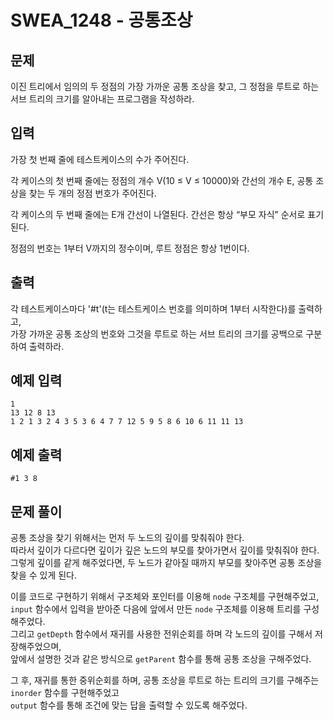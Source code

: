 # SWEA_1248 - 공통조상

## 문제

이진 트리에서 임의의 두 정점의 가장 가까운 공통 조상을 찾고, 그 정점을 루트로 하는 서브 트리의 크기를 알아내는 프로그램을 작성하라.

## 입력

가장 첫 번째 줄에 테스트케이스의 수가 주어진다.

각 케이스의 첫 번째 줄에는 정점의 개수 V(10 ≤ V ≤ 10000)와 간선의 개수 E, 공통 조상을 찾는 두 개의 정점 번호가 주어진다.

각 케이스의 두 번째 줄에는 E개 간선이 나열된다. 간선은 항상 “부모 자식” 순서로 표기된다.

정점의 번호는 1부터 V까지의 정수이며, 루트 정점은 항상 1번이다.

## 출력

각 테스트케이스마다 '#t'(t는 테스트케이스 번호를 의미하며 1부터 시작한다)를 출력하고,  
가장 가까운 공통 조상의 번호와 그것을 루트로 하는 서브 트리의 크기를 공백으로 구분하여 출력하라.

## 예제 입력

```
1
13 12 8 13
1 2 1 3 2 4 3 5 3 6 4 7 7 12 5 9 5 8 6 10 6 11 11 13
```

## 예제 출력

```
#1 3 8
```

## 문제 풀이

공통 조상을 찾기 위해서는 먼저 두 노드의 깊이를 맞춰줘야 한다.  
따라서 깊이가 다르다면 깊이가 깊은 노드의 부모를 찾아가면서 깊이를 맞춰줘야 한다.  
그렇게 깊이를 같게 해주었다면, 두 노드가 같아질 때까지 부모를 찾아주면 공통 조상을 찾을 수 있게 된다.

이를 코드로 구현하기 위해서 구조체와 포인터를 이용해 `node` 구조체를 구현해주었고,  
`input` 함수에서 입력을 받아준 다음에 앞에서 만든 `node` 구조체를 이용해 트리를 구성해주었다.  
그리고 `getDepth` 함수에서 재귀를 사용한 전위순회를 하며 각 노드의 깊이를 구해서 저장해주었으며,  
앞에서 설명한 것과 같은 방식으로 `getParent` 함수를 통해 공통 조상을 구해주었다.

그 후, 재귀를 통한 중위순회를 하며, 공통 조상을 루트로 하는 트리의 크기를 구해주는 `inorder` 함수를 구현해주었고  
`output` 함수를 통해 조건에 맞는 답을 출력할 수 있도록 해주었다.
